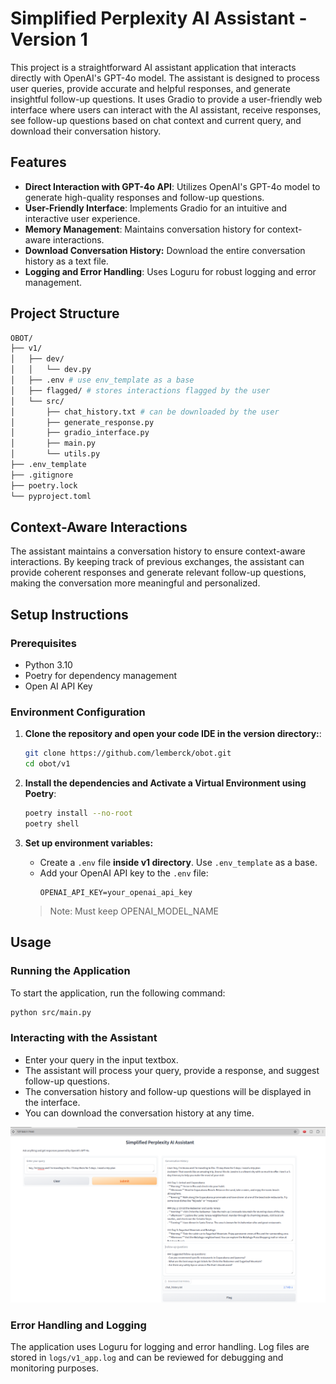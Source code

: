 
# Simplified Perplexity AI Assistant - Version 1

This project is a straightforward AI assistant application that interacts directly with OpenAI's GPT-4o model. The assistant is designed to process user queries, provide accurate and helpful responses, and generate insightful follow-up questions. It uses Gradio to provide a user-friendly web interface where users can interact with the AI assistant, receive responses, see follow-up questions based on chat context and current query, and download their conversation history.

## Features
- **Direct Interaction with GPT-4o API**: Utilizes OpenAI's GPT-4o model to generate high-quality responses and follow-up questions.
- **User-Friendly Interface**: Implements Gradio for an intuitive and interactive user experience.
- **Memory Management**: Maintains conversation history for context-aware interactions.
- **Download Conversation History:** Download the entire conversation history as a text file.
- **Logging and Error Handling**: Uses Loguru for robust logging and error management.

## Project Structure

```bash
OBOT/
├── v1/
│   ├── dev/
│   │   └── dev.py
│   ├── .env # use env_template as a base
│   ├── flagged/ # stores interactions flagged by the user
│   └── src/
│       ├── chat_history.txt # can be downloaded by the user
│       ├── generate_response.py
│       ├── gradio_interface.py
│       ├── main.py
│       └── utils.py
├── .env_template
├── .gitignore
├── poetry.lock
└── pyproject.toml

```
## Context-Aware Interactions

The assistant maintains a conversation history to ensure context-aware interactions. By keeping track of previous exchanges, the assistant can provide coherent responses and generate relevant follow-up questions, making the conversation more meaningful and personalized.


## Setup Instructions

### Prerequisites

- Python 3.10
- Poetry for dependency management
- Open AI API Key

### Environment Configuration

1. **Clone the repository and open your code IDE in the version directory:**:
   ```sh
   git clone https://github.com/lemberck/obot.git
   cd obot/v1
   ```

2. **Install the dependencies and Activate a Virtual Environment using Poetry**:
   ```sh
   poetry install --no-root
   poetry shell
   ```

3. **Set up environment variables:**
   - Create a `.env` file **inside v1 directory**. Use `.env_template` as a base.
   - Add your OpenAI API key to the `.env` file:
     ```
     OPENAI_API_KEY=your_openai_api_key
     ```
   > Note: Must keep OPENAI_MODEL_NAME

## Usage

### Running the Application

To start the application, run the following command:

```sh
python src/main.py
```

### Interacting with the Assistant
- Enter your query in the input textbox.
- The assistant will process your query, provide a response, and suggest follow-up questions.
- The conversation history and follow-up questions will be displayed in the interface.
- You can download the conversation history at any time.

![gptapi-ui-preview](https://github.com/lemberck/obot/blob/master/img/v1-gptapi.png)

### Error Handling and Logging
The application uses Loguru for logging and error handling. Log files are stored in `logs/v1_app.log`  and can be reviewed for debugging and monitoring purposes.